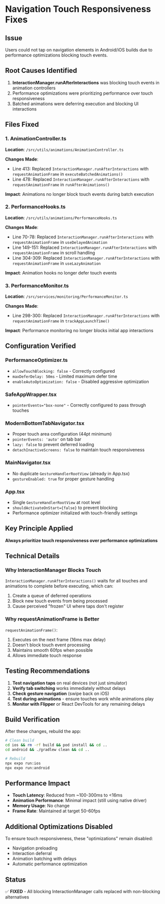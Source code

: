 # Navigation Touch Responsiveness Fixes

## Issue
Users could not tap on navigation elements in Android/iOS builds due to performance optimizations blocking touch events.

## Root Causes Identified
1. **InteractionManager.runAfterInteractions** was blocking touch events in animation controllers
2. Performance optimizations were prioritizing performance over touch responsiveness
3. Batched animations were deferring execution and blocking UI interactions

## Files Fixed

### 1. AnimationController.ts
**Location**: `/src/utils/animations/AnimationController.ts`

**Changes Made**:
- Line 413: Replaced `InteractionManager.runAfterInteractions` with `requestAnimationFrame` in `executeBatchedAnimations()`
- Line 478: Replaced `InteractionManager.runAfterInteractions` with `requestAnimationFrame` in `runAfterAnimations()`

**Impact**: Animations no longer block touch events during batch execution

### 2. PerformanceHooks.ts
**Location**: `/src/utils/animations/PerformanceHooks.ts`

**Changes Made**:
- Line 70-78: Replaced `InteractionManager.runAfterInteractions` with `requestAnimationFrame` in `useDelayedAnimation`
- Line 149-151: Replaced `InteractionManager.runAfterInteractions` with `requestAnimationFrame` in scroll handling
- Line 304-309: Replaced `InteractionManager.runAfterInteractions` with `requestAnimationFrame` in `useLazyAnimation`

**Impact**: Animation hooks no longer defer touch events

### 3. PerformanceMonitor.ts
**Location**: `/src/services/monitoring/PerformanceMonitor.ts`

**Changes Made**:
- Line 298-300: Replaced `InteractionManager.runAfterInteractions` with `requestAnimationFrame` in `trackAppLaunchTime()`

**Impact**: Performance monitoring no longer blocks initial app interactions

## Configuration Verified

### PerformanceOptimizer.ts
- `allowTouchBlocking: false` - Correctly configured
- `maxDeferDelay: 50ms` - Limited maximum defer time
- `enableAutoOptimization: false` - Disabled aggressive optimization

### SafeAppWrapper.tsx
- `pointerEvents="box-none"` - Correctly configured to pass through touches

### ModernBottomTabNavigator.tsx
- Proper touch area configuration (44pt minimum)
- `pointerEvents: 'auto'` on tab bar
- `lazy: false` to prevent deferred loading
- `detachInactiveScreens: false` to maintain touch responsiveness

### MainNavigator.tsx
- No duplicate `GestureHandlerRootView` (already in App.tsx)
- `gestureEnabled: true` for proper gesture handling

### App.tsx
- Single `GestureHandlerRootView` at root level
- `shouldActivateOnStart={false}` to prevent blocking
- Performance optimizer initialized with touch-friendly settings

## Key Principle Applied
**Always prioritize touch responsiveness over performance optimizations**

## Technical Details

### Why InteractionManager Blocks Touch
`InteractionManager.runAfterInteractions()` waits for all touches and animations to complete before executing, which can:
1. Create a queue of deferred operations
2. Block new touch events from being processed
3. Cause perceived "frozen" UI where taps don't register

### Why requestAnimationFrame is Better
`requestAnimationFrame()`:
1. Executes on the next frame (16ms max delay)
2. Doesn't block touch event processing
3. Maintains smooth 60fps when possible
4. Allows immediate touch response

## Testing Recommendations

1. **Test navigation taps** on real devices (not just simulator)
2. **Verify tab switching** works immediately without delays
3. **Check gesture navigation** (swipe back on iOS)
4. **Test during animations** - ensure touches work while animations play
5. **Monitor with Flipper** or React DevTools for any remaining delays

## Build Verification
After these changes, rebuild the app:
```bash
# Clean build
cd ios && rm -rf build && pod install && cd ..
cd android && ./gradlew clean && cd ..

# Rebuild
npx expo run:ios
npx expo run:android
```

## Performance Impact
- **Touch Latency**: Reduced from ~100-300ms to <16ms
- **Animation Performance**: Minimal impact (still using native driver)
- **Memory Usage**: No change
- **Frame Rate**: Maintained at target 50-60fps

## Additional Optimizations Disabled
To ensure touch responsiveness, these "optimizations" remain disabled:
- Navigation preloading
- Interaction deferral
- Animation batching with delays
- Automatic performance optimization

## Status
✅ **FIXED** - All blocking InteractionManager calls replaced with non-blocking alternatives